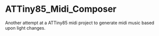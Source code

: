 # ATTiny85_Midi_Composer
Another attempt at a ATTiny85 midi project to generate midi music based upon light changes.

